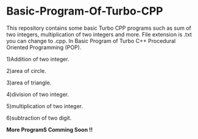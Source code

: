 # Basic-Program-Of-Turbo-CPP
This repository contains some basic Turbo CPP programs such as sum of two integers, multiplication of two integers and more. File extension is .txt you can change to .cpp. In Basic Program of Turbo C++ Procedural Oriented Programming (POP).

1)Addition of two integer. 

2)area of  circle. 

3)area of triangle. 

4)division of two integer. 

5)multiplication of two integer. 

6)subtraction of two digit. 



**More ProgramS Comming Soon !!**
